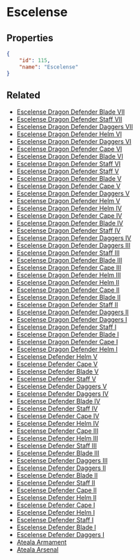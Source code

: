 # Escelense

<no description available>

## Properties

```json
{
    "id": 115,
    "name": "Escelense"
}
```

## Related

- [Escelense Dragon Defender Blade VII](../items/7322-escelense-dragon-defender-blade-vii.md)
- [Escelense Dragon Defender Staff VII](../items/7324-escelense-dragon-defender-staff-vii.md)
- [Escelense Dragon Defender Daggers VII](../items/7323-escelense-dragon-defender-daggers-vii.md)
- [Escelense Dragon Defender Helm VI](../items/7200-escelense-dragon-defender-helm-vi.md)
- [Escelense Dragon Defender Daggers VI](../items/7178-escelense-dragon-defender-daggers-vi.md)
- [Escelense Dragon Defender Cape VI](../items/7189-escelense-dragon-defender-cape-vi.md)
- [Escelense Dragon Defender Blade VI](../items/7151-escelense-dragon-defender-blade-vi.md)
- [Escelense Dragon Defender Staff VI](../items/7167-escelense-dragon-defender-staff-vi.md)
- [Escelense Dragon Defender Staff V](../items/7166-escelense-dragon-defender-staff-v.md)
- [Escelense Dragon Defender Blade V](../items/7156-escelense-dragon-defender-blade-v.md)
- [Escelense Dragon Defender Cape V](../items/7188-escelense-dragon-defender-cape-v.md)
- [Escelense Dragon Defender Daggers V](../items/7177-escelense-dragon-defender-daggers-v.md)
- [Escelense Dragon Defender Helm V](../items/7199-escelense-dragon-defender-helm-v.md)
- [Escelense Dragon Defender Helm IV](../items/7198-escelense-dragon-defender-helm-iv.md)
- [Escelense Dragon Defender Cape IV](../items/7187-escelense-dragon-defender-cape-iv.md)
- [Escelense Dragon Defender Blade IV](../items/7155-escelense-dragon-defender-blade-iv.md)
- [Escelense Dragon Defender Staff IV](../items/7165-escelense-dragon-defender-staff-iv.md)
- [Escelense Dragon Defender Daggers IV](../items/7176-escelense-dragon-defender-daggers-iv.md)
- [Escelense Dragon Defender Daggers III](../items/7175-escelense-dragon-defender-daggers-iii.md)
- [Escelense Dragon Defender Staff III](../items/7164-escelense-dragon-defender-staff-iii.md)
- [Escelense Dragon Defender Blade III](../items/7154-escelense-dragon-defender-blade-iii.md)
- [Escelense Dragon Defender Cape III](../items/7186-escelense-dragon-defender-cape-iii.md)
- [Escelense Dragon Defender Helm III](../items/7197-escelense-dragon-defender-helm-iii.md)
- [Escelense Dragon Defender Helm II](../items/7196-escelense-dragon-defender-helm-ii.md)
- [Escelense Dragon Defender Cape II](../items/7185-escelense-dragon-defender-cape-ii.md)
- [Escelense Dragon Defender Blade II](../items/7153-escelense-dragon-defender-blade-ii.md)
- [Escelense Dragon Defender Staff II](../items/7163-escelense-dragon-defender-staff-ii.md)
- [Escelense Dragon Defender Daggers II](../items/7174-escelense-dragon-defender-daggers-ii.md)
- [Escelense Dragon Defender Daggers I](../items/7173-escelense-dragon-defender-daggers-i.md)
- [Escelense Dragon Defender Staff I](../items/7162-escelense-dragon-defender-staff-i.md)
- [Escelense Dragon Defender Blade I](../items/7152-escelense-dragon-defender-blade-i.md)
- [Escelense Dragon Defender Cape I](../items/7184-escelense-dragon-defender-cape-i.md)
- [Escelense Dragon Defender Helm I](../items/7195-escelense-dragon-defender-helm-i.md)
- [Escelense Defender Helm V](../items/7194-escelense-defender-helm-v.md)
- [Escelense Defender Cape V](../items/7183-escelense-defender-cape-v.md)
- [Escelense Defender Blade V](../items/7150-escelense-defender-blade-v.md)
- [Escelense Defender Staff V](../items/7161-escelense-defender-staff-v.md)
- [Escelense Defender Daggers V](../items/7172-escelense-defender-daggers-v.md)
- [Escelense Defender Daggers IV](../items/7171-escelense-defender-daggers-iv.md)
- [Escelense Defender Blade IV](../items/7149-escelense-defender-blade-iv.md)
- [Escelense Defender Staff IV](../items/7160-escelense-defender-staff-iv.md)
- [Escelense Defender Cape IV](../items/7182-escelense-defender-cape-iv.md)
- [Escelense Defender Helm IV](../items/7193-escelense-defender-helm-iv.md)
- [Escelense Defender Cape III](../items/7181-escelense-defender-cape-iii.md)
- [Escelense Defender Helm III](../items/7192-escelense-defender-helm-iii.md)
- [Escelense Defender Staff III](../items/7159-escelense-defender-staff-iii.md)
- [Escelense Defender Blade III](../items/7148-escelense-defender-blade-iii.md)
- [Escelense Defender Daggers III](../items/7170-escelense-defender-daggers-iii.md)
- [Escelense Defender Daggers II](../items/7169-escelense-defender-daggers-ii.md)
- [Escelense Defender Blade II](../items/7147-escelense-defender-blade-ii.md)
- [Escelense Defender Staff II](../items/7158-escelense-defender-staff-ii.md)
- [Escelense Defender Cape II](../items/7180-escelense-defender-cape-ii.md)
- [Escelense Defender Helm II](../items/7191-escelense-defender-helm-ii.md)
- [Escelense Defender Cape I](../items/7179-escelense-defender-cape-i.md)
- [Escelense Defender Helm I](../items/7190-escelense-defender-helm-i.md)
- [Escelense Defender Staff I](../items/7157-escelense-defender-staff-i.md)
- [Escelense Defender Blade I](../items/7146-escelense-defender-blade-i.md)
- [Escelense Defender Daggers I](../items/7168-escelense-defender-daggers-i.md)
- [Ateala Armament](../items/7135-ateala-armament.md)
- [Ateala Arsenal](../items/7325-ateala-arsenal.md)

